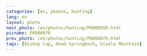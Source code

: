 ```yaml
---
categories: [en, photos, hunting]
lang: en
layout: photo
next_photo: /en/photos/hunting/P0000050.html
picname: P0000070
prev_photo: /en/photos/hunting/P0000079.html
tags: [Bishop Cap, Dead Springbock, Gisela Mountain]
---
```

